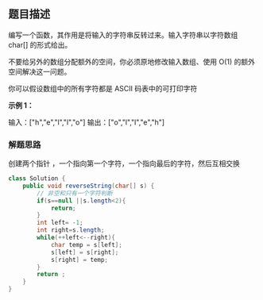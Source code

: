 ##  题目描述
编写一个函数，其作用是将输入的字符串反转过来。输入字符串以字符数组 char[] 的形式给出。

不要给另外的数组分配额外的空间，你必须原地修改输入数组、使用 O(1) 的额外空间解决这一问题。

你可以假设数组中的所有字符都是 ASCII 码表中的可打印字符

**示例 1：**

输入：["h","e","l","l","o"]
输出：["o","l","l","e","h"]

### 解题思路
创建两个指针 ，一个指向第一个字符，一个指向最后的字符，然后互相交换
```java
class Solution {
    public void reverseString(char[] s) {
        // 非空和只有一个字符判断
        if(s==null ||s.length<2){
            return;
        }
        int left= -1;
        int right=s.length;
        while(++left<--right){
            char temp = s[left];
            s[left] = s[right];
            s[right] = temp;
        }
        return ;
    }
}
```
